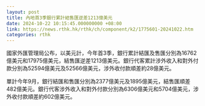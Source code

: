 ```yaml
---
layout: post
title: 內地首3季銀行累計結售匯逆差1213億美元
date: 2024-10-22 10:15:45.000000000 +08:00
link: https://news.rthk.hk/rthk/ch/component/k2/1775601-20241022.htm
categories: rthk
---
```


國家外匯管理局公布，以美元計，今年首3季，銀行累計結匯及售匯分別為16762億美元和17975億美元，結售匯逆差1213億美元。銀行代客累計涉外收入和對外付款分別為52594億美元及52566億美元，涉外收付款順差約28億美元。

單計今年9月，銀行結匯和售匯分別為2377億美元及1895億美元，結售匯順差482億美元。銀行代客涉外收入和對外付款分別為6306億美元和5704億美元，涉外收付款順差約602億美元。
